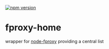 [![npm version](https://badge.fury.io/js/fproxy-home.svg)](https://badge.fury.io/js/fproxy-home)

# fproxy-home

wrapper for [node-fproxy](https://github.com/neu-rah/node-fproxy) providing a central list
